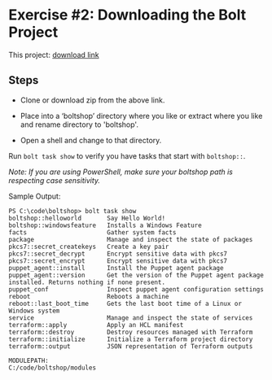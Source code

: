 # Exercise #2: Downloading the Bolt Project

This project: [download link](https://github.com/puppetlabs/workshop-bolt-compliance)

## Steps

- Clone or download zip from the above link.

- Place into a ‘boltshop’ directory where you like or extract where you like and rename directory to 'boltshop'.

- Open a shell and change to that directory.

Run `bolt task show` to verify you have tasks that start with `boltshop::`.

*Note: If you are using PowerShell, make sure your boltshop path is respecting case sensitivity.*


Sample Output:

```
PS C:\code\boltshop> bolt task show
boltshop::helloworld       Say Hello World!
boltshop::windowsfeature   Installs a Windows Feature
facts                      Gather system facts
package                    Manage and inspect the state of packages
pkcs7::secret_createkeys   Create a key pair
pkcs7::secret_decrypt      Encrypt sensitive data with pkcs7
pkcs7::secret_encrypt      Encrypt sensitive data with pkcs7
puppet_agent::install      Install the Puppet agent package
puppet_agent::version      Get the version of the Puppet agent package installed. Returns nothing if none present.
puppet_conf                Inspect puppet agent configuration settings
reboot                     Reboots a machine
reboot::last_boot_time     Gets the last boot time of a Linux or Windows system
service                    Manage and inspect the state of services
terraform::apply           Apply an HCL manifest
terraform::destroy         Destroy resources managed with Terraform
terraform::initialize      Initialize a Terraform project directory
terraform::output          JSON representation of Terraform outputs

MODULEPATH:
C:/code/boltshop/modules
```
